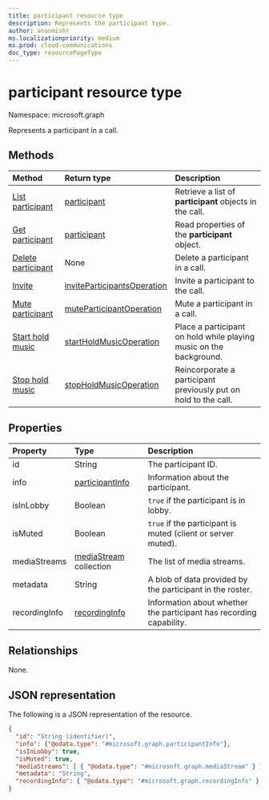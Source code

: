 ```yaml
---
title: participant resource type
description: Represents the participant type.
author: ananmishr
ms.localizationpriority: medium
ms.prod: cloud-communications
doc_type: resourcePageType
---
```


# participant resource type

Namespace: microsoft.graph

Represents a participant in a call.

## Methods

| Method                                                   | Return type                                                                | Description                                                        |
| :------------------------------------------------------- | :------------------------------------------------------------------------- | :----------------------------------------------------------------- |
| [List participant](../api/participant-get.md)            | [participant](participant.md)                                              | Retrieve a list of **participant** objects in the call.            |
| [Get participant](../api/participant-get.md)             | [participant](participant.md)                                              | Read properties of the **participant** object.                     |
| [Delete participant](../api/participant-delete.md)       | None                                                                       | Delete a participant in a call.                                    |
| [Invite](../api/participant-invite.md)                   | [inviteParticipantsOperation](../resources/inviteparticipantsoperation.md) | Invite a participant to the call.                                  |
| [Mute participant](../api/participant-mute.md)           | [muteParticipantOperation](muteparticipantoperation.md)                    | Mute a participant in a call.                                      |
| [Start hold music](../api/participant-startholdmusic.md) | [startHoldMusicOperation](startholdmusicoperation.md)                      | Place a participant on hold while playing music on the background. |
| [Stop hold music](../api/participant-stopholdmusic.md)   | [stopHoldMusicOperation](stopholdmusicoperation.md)                        | Reincorporate a participant previously put on hold to the call.    |

## Properties

| Property      | Type                                     | Description                                                         |
| :------------ | :--------------------------------------- | :------------------------------------------------------------------ |
| id            | String                                   | The participant ID.                                                 |
| info          | [participantInfo](participantinfo.md)    | Information about the participant.                                  |
| isInLobby     | Boolean                                  | `true` if the participant is in lobby.                              |
| isMuted       | Boolean                                  | `true` if the participant is muted (client or server muted).        |
| mediaStreams  | [mediaStream](mediastream.md) collection | The list of media streams.                                          |
| metadata      | String                                   | A blob of data provided by the participant in the roster.           |
| recordingInfo | [recordingInfo](recordinginfo.md)        | Information about whether the participant has recording capability. |

## Relationships

None.

## JSON representation

The following is a JSON representation of the resource.

<!-- {
  "blockType": "resource",
  "optionalProperties": [

  ],
  "@odata.type": "microsoft.graph.participant"
}-->

```json
{
  "id": "String (identifier)",
  "info": {"@odata.type": "#microsoft.graph.participantInfo"},
  "isInLobby": true,
  "isMuted": true,
  "mediaStreams": [ { "@odata.type": "#microsoft.graph.mediaStream" } ],
  "metadata": "String",
  "recordingInfo": { "@odata.type": "#microsoft.graph.recordingInfo" }
}
```

<!-- uuid: 8fcb5dbc-d5aa-4681-8e31-b001d5168d79
2015-10-25 14:57:30 UTC -->

<!--
{
  "type": "#page.annotation",
  "description": "participant resource",
  "keywords": "",
  "section": "documentation",
  "tocPath": "",
  "suppressions": []
}
-->
